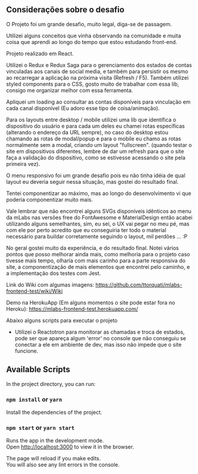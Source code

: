 ## Considerações sobre o desafio

O Projeto foi um grande desafio, muito legal, diga-se de passagem.

Utilizei alguns conceitos que vinha observando na comunidade e muita coisa que aprendi ao longo do tempo que estou estudando front-end.

Projeto realizado em React.

Utilizei o Redux e Redux Saga para o gerenciamento dos estados de contas vinculadas aos canais de social media, e também para persistir os mesmo ao recarregar a aplicação na próxima visita (Refresh / F5). Também utilizei styled components para o CSS, gosto muito de trabalhar com essa lib, consigo me organizar melhor com essa ferramenta.

Apliquei um loading ao consultar as contas disponíveis para vinculação em cada canal disponível (Eu adoro esse tipo de coisa/animação).

Para os layouts entre desktop / mobile utilizei uma lib que identifica o dispositivo do usuário e para cada um deles eu chamei rotas específicas (alterando o endereço da URL sempre), no caso do desktop estou chamando as rotas de modal/popup e para o mobile eu chamo as rotas normalmente sem a modal, criando um layout "fullscreen". (quando testar o site em dispositivos diferentes, lembre de dar um refresh para que o site faça a validação do dispositivo, como se estivesse acessando o site pela primeira vez).

O menu responsivo foi um grande desafio pois eu não tinha idéia de qual layout eu deveria seguir nessa situação, mas gostei do resultado final.

Tentei componentizar ao máximo, mas ao longo do desenvolvimento vi que poderia componentizar muito mais.

Vale lembrar que não encontrei alguns SVGs disponíveis idênticos ao menu da mLabs nas versões free do FontAwesome e MaterialDesign então acabei utilizando alguns semelhantes, sim, eu sei, o UX vai pegar no meu pé, mas com ele por perto acredito que eu conseguiria ter todo o material necessário para buildar corretamente seguindo o layout, mil perdões ... :P

No geral gostei muito da experiência, e do resultado final. Notei vários pontos que posso melhorar ainda mais, como melhoria para o projeto caso tivesse mais tempo, olharia com mais carinho para a parte responsiva do site, a componentização de mais elementos que encontrei pelo caminho, e a implementação dos testes com Jest.

Link do Wiki com algumas imagens: 
https://github.com/ttorquati/mlabs-frontend-test/wiki/Wiki

Demo na HerokuApp (Em alguns momentos o site pode estar fora no Heroku): 
https://mlabs-frontend-test.herokuapp.com/

Abaixo alguns scripts para executar o projeto

- Utilizei o Reactotron para monitorar as chamadas e troca de estados, pode ser que apareça algum 'error' no console que não conseguiu se conectar a ele em ambiente de dev, mas isso não impede que o site funcione.

## Available Scripts

In the project directory, you can run:

### `npm install` or `yarn`

Install the dependencies of the project.

### `npm start` or `yarn start`

Runs the app in the development mode.<br>
Open [http://localhost:3000](http://localhost:3000) to view it in the browser.

The page will reload if you make edits.<br>
You will also see any lint errors in the console.
